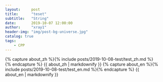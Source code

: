```yaml
---
layout:     post
title:      "teset"
subtitle:   "String"
date:       2019-10-07 12:00:00
author:     "xray1"
header-img: "img/post-bg-universe.jpg"
catalog: true
tags:
    - CPP
---
```

{% capture about_zh %}{% include posts/2019-10-08-test/test_zh.md %}{% endcapture %} {{ about_zh | markdownify }}
{% capture about_en %}{% include posts/2019-10-08-test/test_en.md %}{% endcapture %} {{ about_en | markdownify }}